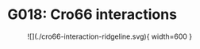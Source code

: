 # G018: Cro66 interactions

<figure markdown>
![](./cro66-interaction-ridgeline.svg){ width=600 }
</figure>
